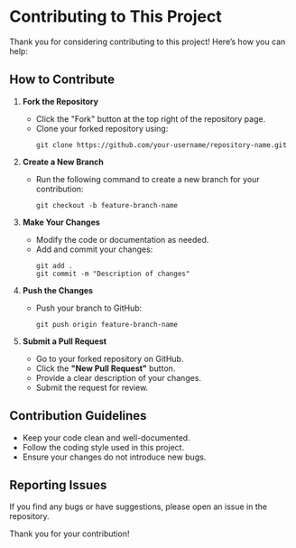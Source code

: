 # Contributing to This Project

Thank you for considering contributing to this project! Here’s how you can help:

## How to Contribute
1. **Fork the Repository**  
   - Click the "Fork" button at the top right of the repository page.
   - Clone your forked repository using:  
     ```
     git clone https://github.com/your-username/repository-name.git
     ```
  
2. **Create a New Branch**  
   - Run the following command to create a new branch for your contribution:  
     ```
     git checkout -b feature-branch-name
     ```

3. **Make Your Changes**  
   - Modify the code or documentation as needed.
   - Add and commit your changes:  
     ```
     git add .
     git commit -m "Description of changes"
     ```

4. **Push the Changes**  
   - Push your branch to GitHub:  
     ```
     git push origin feature-branch-name
     ```

5. **Submit a Pull Request**  
   - Go to your forked repository on GitHub.
   - Click the **"New Pull Request"** button.
   - Provide a clear description of your changes.
   - Submit the request for review.

## Contribution Guidelines
- Keep your code clean and well-documented.
- Follow the coding style used in this project.
- Ensure your changes do not introduce new bugs.

## Reporting Issues
If you find any bugs or have suggestions, please open an issue in the repository.

Thank you for your contribution!
